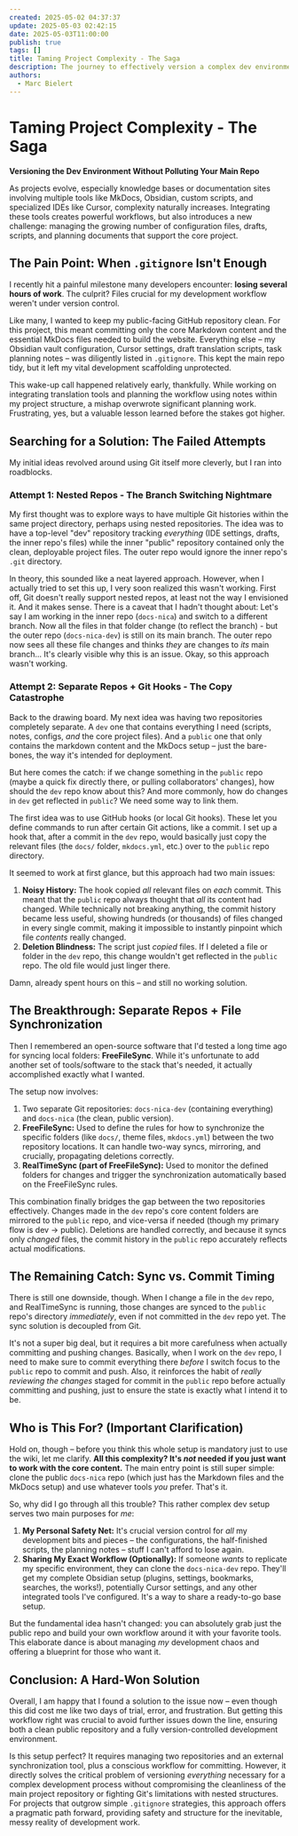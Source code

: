 ```yaml
---
created: 2025-05-02 04:37:37
update: 2025-05-03 02:42:15
date: 2025-05-03T11:00:00
publish: true
tags: []
title: Taming Project Complexity - The Saga
description: The journey to effectively version a complex dev environment without polluting the main project repository.
authors:
  - Marc Bielert
---
```


# Taming Project Complexity - The Saga
**Versioning the Dev Environment Without Polluting Your Main Repo**

As projects evolve, especially knowledge bases or documentation sites involving multiple tools like MkDocs, Obsidian, custom scripts, and specialized IDEs like Cursor, complexity naturally increases. Integrating these tools creates powerful workflows, but also introduces a new challenge: managing the growing number of configuration files, drafts, scripts, and planning documents that support the core project.
<!-- more -->
## The Pain Point: When `.gitignore` Isn't Enough

I recently hit a painful milestone many developers encounter: **losing several hours of work**. The culprit? Files crucial for my development workflow weren't under version control.

Like many, I wanted to keep my public-facing GitHub repository clean. For this project, this meant committing only the core Markdown content and the essential MkDocs files needed to build the website. Everything else – my Obsidian vault configuration, Cursor settings, draft translation scripts, task planning notes – was diligently listed in `.gitignore`. This kept the main repo tidy, but it left my vital development scaffolding unprotected.

This wake-up call happened relatively early, thankfully. While working on integrating translation tools and planning the workflow using notes within my project structure, a mishap overwrote significant planning work. Frustrating, yes, but a valuable lesson learned before the stakes got higher.

## Searching for a Solution: The Failed Attempts

My initial ideas revolved around using Git itself more cleverly, but I ran into roadblocks.

### Attempt 1: Nested Repos - The Branch Switching Nightmare

My first thought was to explore ways to have multiple Git histories within the same project directory, perhaps using nested repositories. The idea was to have a top-level "dev" repository tracking *everything* (IDE settings, drafts, the inner repo's files) while the inner "public" repository contained only the clean, deployable project files. The outer repo would ignore the inner repo's `.git` directory.

In theory, this sounded like a neat layered approach. However, when I actually tried to set this up, I very soon realized this wasn't working. First off, Git doesn't really support nested repos, at least not the way I envisioned it. And it makes sense. There is a caveat that I hadn't thought about: Let's say I am working in the inner repo (`docs-nica`) and switch to a different branch. Now all the files in that folder change (to reflect the branch) - but the outer repo (`docs-nica-dev`) is still on its main branch. The outer repo now sees all these file changes and thinks *they* are changes to *its* main branch... It's clearly visible why this is an issue. Okay, so this approach wasn't working.

### Attempt 2: Separate Repos + Git Hooks - The Copy Catastrophe

Back to the drawing board. My next idea was having two repositories completely separate. A `dev` one that contains everything I need (scripts, notes, configs, *and* the core project files). And a `public` one that only contains the markdown content and the MkDocs setup – just the bare-bones, the way it's intended for deployment.

But here comes the catch: if we change something in the `public` repo (maybe a quick fix directly there, or pulling collaborators' changes), how should the `dev` repo know about this? And more commonly, how do changes in `dev` get reflected in `public`? We need some way to link them.

The first idea was to use GitHub hooks (or local Git hooks). These let you define commands to run after certain Git actions, like a commit. I set up a hook that, after a commit in the `dev` repo, would basically just copy the relevant files (the `docs/` folder, `mkdocs.yml`, etc.) over to the `public` repo directory.

It seemed to work at first glance, but this approach had two main issues:

1.  **Noisy History:** The hook copied *all* relevant files on *each* commit. This meant that the `public` repo always thought that *all* its content had changed. While technically not breaking anything, the commit history became less useful, showing hundreds (or thousands) of files changed in every single commit, making it impossible to instantly pinpoint which file *contents* really changed.
2.  **Deletion Blindness:** The script just *copied* files. If I deleted a file or folder in the `dev` repo, this change wouldn't get reflected in the `public` repo. The old file would just linger there.

Damn, already spent hours on this – and still no working solution.

## The Breakthrough: Separate Repos + File Synchronization

Then I remembered an open-source software that I'd tested a long time ago for syncing local folders: **FreeFileSync**. While it's unfortunate to add another set of tools/software to the stack that's needed, it actually accomplished exactly what I wanted.

The setup now involves:

1.  Two separate Git repositories: `docs-nica-dev` (containing everything) and `docs-nica` (the clean, public version).
2.  **FreeFileSync:** Used to define the rules for how to synchronize the specific folders (like `docs/`, theme files, `mkdocs.yml`) between the two repository locations. It can handle two-way syncs, mirroring, and crucially, propagating deletions correctly.
3.  **RealTimeSync (part of FreeFileSync):** Used to monitor the defined folders for changes and trigger the synchronization automatically based on the FreeFileSync rules.

This combination finally bridges the gap between the two repositories effectively. Changes made in the `dev` repo's core content folders are mirrored to the `public` repo, and vice-versa if needed (though my primary flow is dev -> public). Deletions are handled correctly, and because it syncs only *changed* files, the commit history in the `public` repo accurately reflects actual modifications.

## The Remaining Catch: Sync vs. Commit Timing

There is still one downside, though. When I change a file in the `dev` repo, and RealTimeSync is running, those changes are synced to the `public` repo's directory *immediately*, even if not committed in the `dev` repo yet. The sync solution is decoupled from Git.

It's not a super big deal, but it requires a bit more carefulness when actually committing and pushing changes. Basically, when I work on the `dev` repo, I need to make sure to commit everything there *before* I switch focus to the `public` repo to commit and push. Also, it reinforces the habit of *really reviewing the changes* staged for commit in the `public` repo before actually committing and pushing, just to ensure the state is exactly what I intend it to be.

## Who is This For? (Important Clarification)

Hold on, though – before you think this whole setup is mandatory just to use the wiki, let me clarify. **All this complexity? It's *not* needed if you just want to work with the core content.** The main entry point is still super simple: clone the public `docs-nica` repo (which just has the Markdown files and the MkDocs setup) and use whatever tools *you* prefer. That's it.

So, why did I go through all this trouble? This rather complex dev setup serves two main purposes for *me*:

1.  **My Personal Safety Net:** It's crucial version control for *all* my development bits and pieces – the configurations, the half-finished scripts, the planning notes – stuff I can't afford to lose again.
2.  **Sharing My Exact Workflow (Optionally):** If someone *wants* to replicate my specific environment, they can clone the `docs-nica-dev` repo. They'll get my complete Obsidian setup (plugins, settings, bookmarks, searches, the works!), potentially Cursor settings, and any other integrated tools I've configured. It's a way to share a ready-to-go base setup.

But the fundamental idea hasn't changed: you can absolutely grab just the public repo and build your own workflow around it with your favorite tools. This elaborate dance is about managing *my* development chaos and offering a blueprint for those who want it.

## Conclusion: A Hard-Won Solution

Overall, I am happy that I found a solution to the issue now – even though this did cost me like two days of trial, error, and frustration. But getting this workflow right was crucial to avoid further issues down the line, ensuring both a clean public repository and a fully version-controlled development environment.

Is this setup perfect? It requires managing two repositories and an external synchronization tool, plus a conscious workflow for committing. However, it directly solves the critical problem of versioning *everything* necessary for a complex development process without compromising the cleanliness of the main project repository or fighting Git's limitations with nested structures. For projects that outgrow simple `.gitignore` strategies, this approach offers a pragmatic path forward, providing safety and structure for the inevitable, messy reality of development work.

